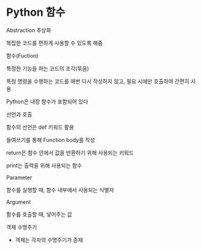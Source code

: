 # Python 함수



Abstraction 추상화

복잡한 코드를 편하게 사용할 수 있도록 해줌



함수(Fuction)

특정한 기능을 하는 코드의 조각(묶음)

특정 명령을 수행하는 코드를 매번 다시 작성하지 않고, 필요 시에만 호출하여  간편히 사용



Python은 내장 함수가 포함되어 있다

 

선언과 호출

함수의 선언은 def 키워드 활용

들여쓰기를 통해 Function body를 작성



return은 함수 안에서 값을 반환하기 위해 사용되는 키워드

print는 출력을 위해 사용되는 함수



Parameter

함수를 실행할 때, 함수 내부에서 사용되는 식별자



Argument

함수를 호출할 때, 넣어주는 값



객체 수명주기

- 객체는 각자의 수명주기가 존재
